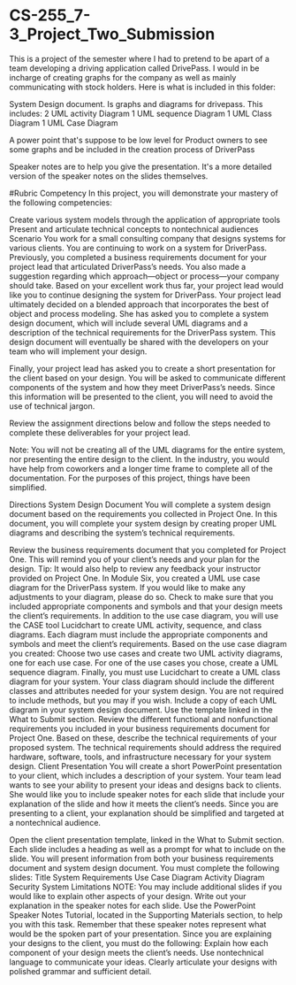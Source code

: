 # CS-255_7-3_Project_Two_Submission
 This is a project of the semester where I had to pretend to be apart of a team developing a driving application called DrivePass. I would in be incharge of creating graphs for the company as well as mainly communicating with stock holders. Here is what is included in this folder: 

System Design document. Is graphs and diagrams for drivepass. 
This includes:
2 UML activity Diagram
1 UML sequence Diagram
1 UML Class Diagram
1 UML Case Diagram

A power point that's suppose to be low level for Product owners to see some graphs and be included in the creation process of DriverPass

Speaker notes are to help you give the presentation. It's a more detailed version of the speaker notes on the slides themselves.

#Rubric
Competency
In this project, you will demonstrate your mastery of the following competencies:

Create various system models through the application of appropriate tools
Present and articulate technical concepts to nontechnical audiences
Scenario
You work for a small consulting company that designs systems for various clients. You are continuing to work on a system for DriverPass. Previously, you completed a business requirements document for your project lead that articulated DriverPass’s needs. You also made a suggestion regarding which approach—object or process—your company should take. Based on your excellent work thus far, your project lead would like you to continue designing the system for DriverPass. Your project lead ultimately decided on a blended approach that incorporates the best of object and process modeling. She has asked you to complete a system design document, which will include several UML diagrams and a description of the technical requirements for the DriverPass system. This design document will eventually be shared with the developers on your team who will implement your design.

Finally, your project lead has asked you to create a short presentation for the client based on your design. You will be asked to communicate different components of the system and how they meet DriverPass’s needs. Since this information will be presented to the client, you will need to avoid the use of technical jargon.

Review the assignment directions below and follow the steps needed to complete these deliverables for your project lead.

Note: You will not be creating all of the UML diagrams for the entire system, nor presenting the entire design to the client. In the industry, you would have help from coworkers and a longer time frame to complete all of the documentation. For the purposes of this project, things have been simplified.

Directions
System Design Document
You will complete a system design document based on the requirements you collected in Project One. In this document, you will complete your system design by creating proper UML diagrams and describing the system’s technical requirements.

Review the business requirements document that you completed for Project One. This will remind you of your client’s needs and your plan for the design.
Tip: It would also help to review any feedback your instructor provided on Project One.
In Module Six, you created a UML use case diagram for the DriverPass system. If you would like to make any adjustments to your diagram, please do so. Check to make sure that you included appropriate components and symbols and that your design meets the client’s requirements.
In addition to the use case diagram, you will use the CASE tool Lucidchart to create UML activity, sequence, and class diagrams. Each diagram must include the appropriate components and symbols and meet the client’s requirements.
Based on the use case diagram you created:
Choose two use cases and create two UML activity diagrams, one for each use case.
For one of the use cases you chose, create a UML sequence diagram.
Finally, you must use Lucidchart to create a UML class diagram for your system. Your class diagram should include the different classes and attributes needed for your system design. You are not required to include methods, but you may if you wish.
Include a copy of each UML diagram in your system design document. Use the template linked in the What to Submit section.
Review the different functional and nonfunctional requirements you included in your business requirements document for Project One. Based on these, describe the technical requirements of your proposed system. The technical requirements should address the required hardware, software, tools, and infrastructure necessary for your system design.
Client Presentation
You will create a short PowerPoint presentation to your client, which includes a description of your system. Your team lead wants to see your ability to present your ideas and designs back to clients. She would like you to include speaker notes for each slide that include your explanation of the slide and how it meets the client’s needs. Since you are presenting to a client, your explanation should be simplified and targeted at a nontechnical audience.

Open the client presentation template, linked in the What to Submit section. Each slide includes a heading as well as a prompt for what to include on the slide. You will present information from both your business requirements document and system design document. You must complete the following slides:
Title
System Requirements
Use Case Diagram
Activity Diagram
Security
System Limitations
NOTE: You may include additional slides if you would like to explain other aspects of your design.
Write out your explanation in the speaker notes for each slide. Use the PowerPoint Speaker Notes Tutorial, located in the Supporting Materials section, to help you with this task. Remember that these speaker notes represent what would be the spoken part of your presentation. Since you are explaining your designs to the client, you must do the following:
Explain how each component of your design meets the client’s needs.
Use nontechnical language to communicate your ideas.
Clearly articulate your designs with polished grammar and sufficient detail.
